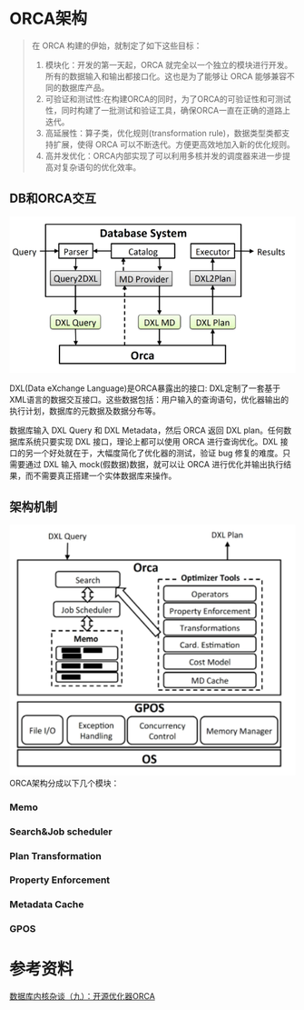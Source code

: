 # ORCA架构
> 在 ORCA 构建的伊始，就制定了如下这些目标：
> 1. 模块化：开发的第一天起，ORCA 就完全以一个独立的模块进行开发。所有的数据输入和输出都接口化。这也是为了能够让 ORCA 能够兼容不同的数据库产品。
> 2. 可验证和测试性:在构建ORCA的同时，为了ORCA的可验证性和可测试性，同时构建了一批测试和验证工具，确保ORCA一直在正确的道路上迭代。
> 3. 高延展性：算子类，优化规则(transformation rule)，数据类型类都支持扩展，使得 ORCA 可以不断迭代。方便更高效地加入新的优化规则。
> 4. 高并发优化：ORCA内部实现了可以利用多核并发的调度器来进一步提高对复杂语句的优化效率。


## DB和ORCA交互
![](./img/gp-orca-interact.png)

DXL(Data eXchange Language)是ORCA暴露出的接口: DXL定制了一套基于XML语言的数据交互接口。这些数据包括：用户输入的查询语句，优化器输出的执行计划，数据库的元数据及数据分布等。

数据库输入 DXL Query 和 DXL Metadata，然后 ORCA 返回 DXL plan。任何数据库系统只要实现 DXL 接口，理论上都可以使用 ORCA 进行查询优化。DXL 接口的另一个好处就在于，大幅度简化了优化器的测试，验证 bug 修复的难度。只需要通过 DXL 输入 mock(假数据)数据，就可以让 ORCA 进行优化并输出执行结果，而不需要真正搭建一个实体数据库来操作。

## 架构机制
![ORCA架构图](./img/pg-orca-arch.png)
ORCA架构分成以下几个模块：
### Memo

### Search&Job scheduler

### Plan Transformation

### Property Enforcement

### Metadata Cache

### GPOS



# 参考资料
[数据库内核杂谈（九）：开源优化器ORCA](https://www.infoq.cn/article/5o16ehoz5zk6fzpsjpt2)